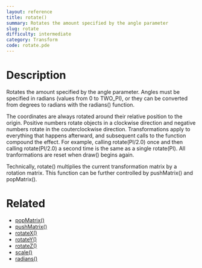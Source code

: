 ```yaml
---
layout: reference
title: rotate()
summary: Rotates the amount specified by the angle parameter
slug: rotate
difficulty: intermediate
category: Transform
code: rotate.pde
---
```


# Description

Rotates the amount specified by the angle parameter. Angles must be specified in radians (values from 0 to TWO_PI), or they can be converted from degrees to radians with the radians() function. 
 
The coordinates are always rotated around their relative position to the origin. Positive numbers rotate objects in a clockwise direction and negative numbers rotate in the couterclockwise direction. Transformations apply to everything that happens afterward, and subsequent calls to the function compound the effect. For example, calling rotate(PI/2.0) once and then calling rotate(PI/2.0) a second time is the same as a single rotate(PI). All tranformations are reset when draw() begins again. 
 
Technically, rotate() multiplies the current transformation matrix by a rotation matrix. This function can be further controlled by pushMatrix() and popMatrix().
# Related

- [popMatrix()](popmatrix.html)
- [pushMatrix()](pushmatrix.html)
- [rotateX()](rotatex.html)
- [rotateY()](rotatey.html)
- [rotateZ()](rotatez.html)
- [scale()](scale.html)
- [radians()](radians.html)
